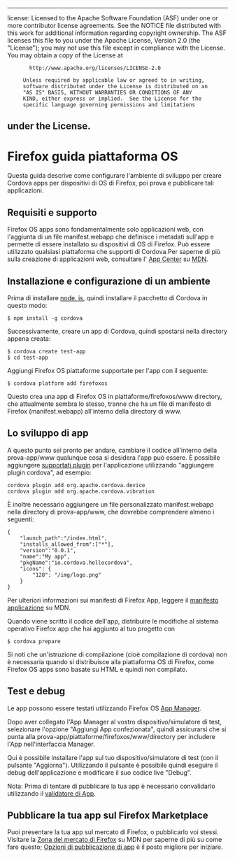 * * *

license: Licensed to the Apache Software Foundation (ASF) under one or more contributor license agreements. See the NOTICE file distributed with this work for additional information regarding copyright ownership. The ASF licenses this file to you under the Apache License, Version 2.0 (the "License"); you may not use this file except in compliance with the License. You may obtain a copy of the License at

           http://www.apache.org/licenses/LICENSE-2.0
    
         Unless required by applicable law or agreed to in writing,
         software distributed under the License is distributed on an
         "AS IS" BASIS, WITHOUT WARRANTIES OR CONDITIONS OF ANY
         KIND, either express or implied.  See the License for the
         specific language governing permissions and limitations
    

## under the License.

# Firefox guida piattaforma OS

Questa guida descrive come configurare l'ambiente di sviluppo per creare Cordova apps per dispositivi di OS di Firefox, poi prova e pubblicare tali applicazioni.

## Requisiti e supporto

Firefox OS apps sono fondamentalmente solo applicazioni web, con l'aggiunta di un file manifest.webapp che definisce i metadati sull'app e permette di essere installato su dispositivi di OS di Firefox. Può essere utilizzato qualsiasi piattaforma che supporti di Cordova.Per saperne di più sulla creazione di applicazioni web, consultare l' [App Center][1] su [MDN][2].

 [1]: https://developer.mozilla.org/en-US/Apps
 [2]: https://developer.mozilla.org/en-US/

## Installazione e configurazione di un ambiente

Prima di installare [node. js][3], quindi installare il pacchetto di Cordova in questo modo:

 [3]: http://nodejs.org/

    $ npm install -g cordova
    

Successivamente, creare un app di Cordova, quindi spostarsi nella directory appena creata:

    $ cordova create test-app
    $ cd test-app
    

Aggiungi Firefox OS piattaforme supportate per l'app con il seguente:

    $ cordova platform add firefoxos
    

Questo crea una app di Firefox OS in piattaforme/firefoxos/www directory, che attualmente sembra lo stesso, tranne che ha un file di manifesto di Firefox (manifest.webapp) all'interno della directory di www.

## Lo sviluppo di app

A questo punto sei pronto per andare, cambiare il codice all'interno della prova-app/www qualunque cosa si desidera l'app può essere. È possibile aggiungere [supportati plugin]() per l'applicazione utilizzando "aggiungere plugin cordova", ad esempio:

    cordova plugin add org.apache.cordova.device
    cordova plugin add org.apache.cordova.vibration
    

È inoltre necessario aggiungere un file personalizzato manifest.webapp nella directory di prova-app/www, che dovrebbe comprendere almeno i seguenti:

    { 
        "launch_path":"/index.html",
        "installs_allowed_from":["*"],
        "version":"0.0.1",
        "name":"My app",
        "pkgName":"io.cordova.hellocordova",
        "icons": {
            "128": "/img/logo.png"
        }
    }
    

Per ulteriori informazioni sui manifesti di Firefox App, leggere il [manifesto applicazione][4] su MDN.

 [4]: https://developer.mozilla.org/en-US/Apps/Developing/Manifest

Quando viene scritto il codice dell'app, distribuire le modifiche al sistema operativo Firefox app che hai aggiunto al tuo progetto con

    $ cordova prepare
    

Si noti che un'istruzione di compilazione (cioè compilazione di cordova) non è necessaria quando si distribuisce alla piattaforma OS di Firefox, come Firefox OS apps sono basate su HTML e quindi non compilato.

## Test e debug

Le app possono essere testati utilizzando Firefox OS [App Manager][5].

 [5]: https://developer.mozilla.org/en-US/Firefox_OS/Using_the_App_Manager

Dopo aver collegato l'App Manager al vostro dispositivo/simulatore di test, selezionare l'opzione "Aggiungi App confezionata", quindi assicurarsi che si punta alla prova-app/piattaforme/firefoxos/www/directory per includere l'App nell'interfaccia Manager.

Qui è possibile installare l'app sul tuo dispositivo/simulatore di test (con il pulsante "Aggiorna"). Utilizzando il pulsante è possibile quindi eseguire il debug dell'applicazione e modificare il suo codice live "Debug".

Nota: Prima di tentare di pubblicare la tua app è necessario convalidarlo utilizzando il [validatore di App][6].

 [6]: https://marketplace.firefox.com/developers/validator

## Pubblicare la tua app sul Firefox Marketplace

Puoi presentare la tua app sul mercato di Firefox, o pubblicarlo voi stessi. Visitare la [Zona del mercato di Firefox][7] su MDN per saperne di più su come fare questo; [Opzioni di pubblicazione di app][8] è il posto migliore per iniziare.

 [7]: https://developer.mozilla.org/en-US/Marketplace
 [8]: https://developer.mozilla.org/en-US/Marketplace/Publishing/Publish_options